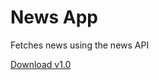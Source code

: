 # News App

Fetches news using the news API

[Download v1.0](https://github.com/subho57/NewsApp/raw/main/app/release/News%20App-release.apk)
